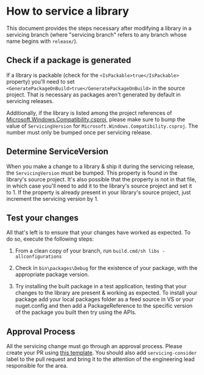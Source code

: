 # How to service a library

This document provides the steps necessary after modifying a library in a servicing branch (where "servicing branch" refers to any branch whose name begins with `release/`).

## Check if a package is generated

If a library is packable (check for the `<IsPackable>true</IsPackable>` property) you'll need to set `<GeneratePackageOnBuild>true</GeneratePackageOnBuild>` in the source project. That is necessary as packages aren't generated by default in servicing releases.

Additionally, if the library is listed among the project references of [Microsoft.Windows.Compatibility.csproj](https://github.com/dotnet/runtime/blob/56c84971041ae1debfa5ff360c547392d29f4cb3/src/libraries/Microsoft.Windows.Compatibility/src/Microsoft.Windows.Compatibility.csproj#L15-L48), please make sure to bump the value of `ServicingVersion` for `Microsoft.Windows.Compatibility.csproj`. The number must only be bumped once per servicing release.

## Determine ServiceVersion

When you make a change to a library & ship it during the servicing release, the `ServicingVersion` must be bumped. This property is found in the library's source project. It's also possible that the property is not in that file, in which case you'll need to add it to the library's source project and set it to 1. If the property is already present in your library's source project, just increment the servicing version by 1.

## Test your changes

All that's left is to ensure that your changes have worked as expected. To do so, execute the following steps:

1. From a clean copy of your branch, run `build.cmd/sh libs -allconfigurations`

2. Check in `bin\packages\Debug` for the existence of your package, with the appropriate package version.

3. Try installing the built package in a test application, testing that your changes to the library are present & working as expected.
   To install your package add your local packages folder as a feed source in VS or your nuget.config and then add a PackageReference to the specific version of the package you built then try using the APIs.

## Approval Process

All the servicing change must go through an approval process. Please create your PR using [this template](https://raw.githubusercontent.com/dotnet/runtime/main/.github/PULL_REQUEST_TEMPLATE/servicing_pull_request_template.md). You should also add `servicing-consider` label to the pull request and bring it to the attention of the engineering lead responsible for the area.
